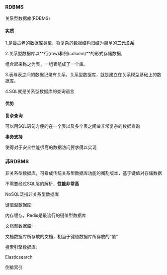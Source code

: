 ### RDBMS

关系型数据库(RDBMS)

#### 实质

1.是最古老的数据库类型，将复杂的数据结构归结为简单的**二元关系**



2.关系型数据库以**行(row)**和**列(column)**的形式存储数据，

组合起来称之为表，一组表组成了一个库。



3.表与表之间的数据记录有关系。关系型数据库，就是建立在关系模型基础上的数据库。



4.SQL就是关系型数据库的查询语言



#### 优势

**复杂查询**

可以用SQL语句方便的在一个表以及多个表之间做非常复杂的数据查询

**事务支持**

使得对于安全性能很高的数据访问要求得以实现



### 非RDBMS

非关系型数据库，可看成传统关系型数据库功能的阉割版本，基于键值对存储数据

不需要经过SQL层的解析，**性能非常高**

NoSQL泛指非关系型数据库



键值型数据库:

内存缓存，Redis是最流行的键值型数据库

文档型数据库:

文档数据库所存放的文档，相当于键值数据库所存放的"值"

搜索引擎数据库:

Elasticsearch

倒排索引